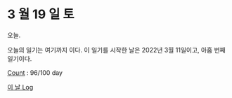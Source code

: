 # 3 월 19 일 토

오늘.

오늘의 일기는 여기까지 이다. 이 일기를 시작한 날은 2022년 3월 11일이고, 아홉 번째 일기이다.

[Count](../../../roadmap/roadmap.md) : 96/100 day

[이 날 Log](../../../logs/2022/3/19.md)
